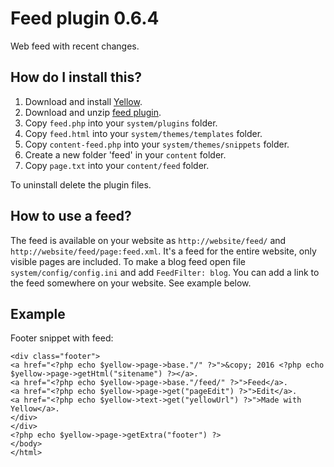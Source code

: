 Feed plugin 0.6.4
=================
Web feed with recent changes.

How do I install this?
----------------------
1. Download and install [Yellow](https://github.com/datenstrom/yellow/).
2. Download and unzip [feed plugin](https://github.com/datenstrom/yellow-plugins/raw/master/zip/feed.zip).
3. Copy `feed.php` into your `system/plugins` folder.
4. Copy `feed.html` into your `system/themes/templates` folder.
5. Copy `content-feed.php` into your `system/themes/snippets` folder.
6. Create a new folder 'feed' in your `content` folder.
7. Copy `page.txt` into your `content/feed` folder.

To uninstall delete the plugin files.

How to use a feed?
------------------
The feed is available on your website as `http://website/feed/` and `http://website/feed/page:feed.xml`. It's a feed for the entire website, only visible pages are included. To make a blog feed open file `system/config/config.ini` and add `FeedFilter: blog`. You can add a link to the feed somewhere on your website. See example below.
 
Example
-------
Footer snippet with feed:

    <div class="footer">
    <a href="<?php echo $yellow->page->base."/" ?>">&copy; 2016 <?php echo $yellow->page->getHtml("sitename") ?></a>.
    <a href="<?php echo $yellow->page->base."/feed/" ?>">Feed</a>. 
    <a href="<?php echo $yellow->page->get("pageEdit") ?>">Edit</a>.
    <a href="<?php echo $yellow->text->get("yellowUrl") ?>">Made with Yellow</a>.
    </div>
    </div>
    <?php echo $yellow->page->getExtra("footer") ?>
    </body>
    </html>